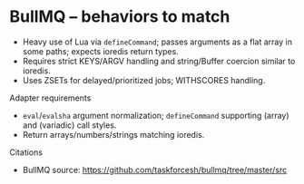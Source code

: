 # BullMQ – behaviors to match

- Heavy use of Lua via `defineCommand`; passes arguments as a flat array in some paths; expects ioredis return types.
- Requires strict KEYS/ARGV handling and string/Buffer coercion similar to ioredis.
- Uses ZSETs for delayed/prioritized jobs; WITHSCORES handling.

Adapter requirements
- `eval`/`evalsha` argument normalization; `defineCommand` supporting (array) and (variadic) call styles.
- Return arrays/numbers/strings matching ioredis.

Citations
- BullMQ source: https://github.com/taskforcesh/bullmq/tree/master/src

